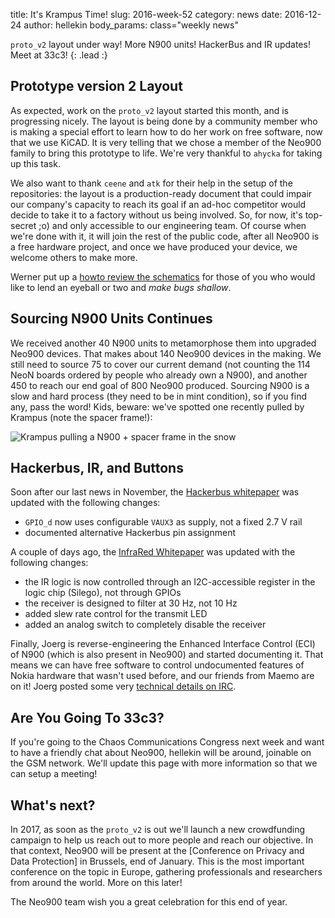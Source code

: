 title:    It's Krampus Time!
slug:     2016-week-52
category: news
date:     2016-12-24
author:   hellekin
body_params: class="weekly news"

`proto_v2` layout under way!  More N900 units!  HackerBus and IR
updates!  Meet at 33c3!
{: .lead :}

## Prototype version 2 Layout 

As expected, work on the `proto_v2` layout started this month, and is
progressing nicely.  The layout is being done by a community member
who is making a special effort to learn how to do her work on free
software, now that we use KiCAD.  It is very telling that we chose a
member of the Neo900 family to bring this prototype to life.  We're
very thankful to `ahycka` for taking up this task.

We also want to thank `ceene` and `atk` for their help in the setup of
the repositories: the layout is a production-ready document that could
impair our company's capacity to reach its goal if an ad-hoc
competitor would decide to take it to a factory without us being
involved.  So, for now, it's top-secret ;o) and only accessible to our
engineering team.  Of course when we're done with it, it will join the
rest of the public code, after all Neo900 is a free hardware project,
and once we have produced your device, we welcome others to make more.

Werner put up a [howto review the
schematics](/stuff/kicad/proto_v2/2016-11-20/review-howto.html) for
those of you who would like to lend an eyeball or two and _make bugs
shallow_.

## Sourcing N900 Units Continues

We received another 40 N900 units to metamorphose them into upgraded
Neo900 devices.  That makes about 140 Neo900 devices in the making.
We still need to source 75 to cover our current demand (not counting
the 114 NeoN boards ordered by people who already own a N900), and
another 450 to reach our end goal of 800 Neo900 produced.  Sourcing
N900 is a slow and hard process (they need to be in mint condition),
so if you find any, pass the word!  Kids, beware: we've spotted one
recently pulled by Krampus (note the spacer frame!):

![Krampus pulling a N900 + spacer frame in the snow](/stuff/paste/pull-Aiy2aigh.jpg)

## Hackerbus, IR, and Buttons

Soon after our last news in November, the [Hackerbus whitepaper][hb]
was updated with the following changes:

- `GPIO_d` now uses configurable `VAUX3` as supply, not a fixed 2.7 V
  rail
- documented alternative Hackerbus pin assignment

[hb]: /stuff/papers/hb.pdf

A couple of days ago, the [InfraRed Whitepaper][ir] was updated with
the following changes:

- the IR logic is now controlled through an I2C-accessible register in
  the logic chip (Silego), not through GPIOs
- the receiver is designed to filter at 30 Hz, not 10 Hz
- added slew rate control for the transmit LED
- added an analog switch to completely disable the receiver

[ir]: /stuff/papers/ir.pdf

Finally, Joerg is reverse-engineering the Enhanced Interface Control
(ECI) of N900 (which is also present in Neo900) and started
documenting it.  That means we can have free software to control
undocumented features of Nokia hardware that wasn't used before, and
our friends from Maemo are on it!  Joerg posted some very [technical
details on IRC][d].

[d]: http://mg.pov.lt/maemo-irclog/%23maemo.2016-12-23.log.html#t2016-12-23T11:22:12

## Are You Going To 33c3?

If you're going to the Chaos Communications Congress next week and
want to have a friendly chat about Neo900, hellekin will be around,
joinable on the GSM network.  We'll update this page with more
information so that we can setup a meeting!

## What's next?

In 2017, as soon as the `proto_v2` is out we'll launch a new
crowdfunding campaign to help us reach out to more people and reach
our objective.  In that context, Neo900 will be present at the
[Conference on Privacy and Data Protection] in Brussels, end of
January.  This is the most important conference on the topic in
Europe, gathering professionals and researchers from around the world.
More on this later!

The Neo900 team wish you a great celebration for this end of year.

